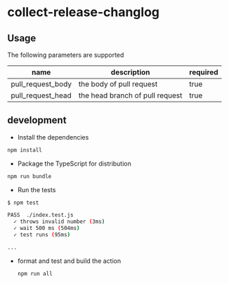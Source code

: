 # collect-release-changlog

## Usage

The following parameters are supported

| name              | description                     | required |
| ----------------- | ------------------------------- | -------- |
| pull_request_body | the body of pull request        | true     |
| pull_request_head | the head branch of pull request | true     |

## development

- Install the dependencies

```bash
npm install
```

- Package the TypeScript for distribution

```bash
npm run bundle
```

- Run the tests

```bash
$ npm test

PASS  ./index.test.js
  ✓ throws invalid number (3ms)
  ✓ wait 500 ms (504ms)
  ✓ test runs (95ms)

...
```

- format and test and build the action

  ```bash
  npm run all
  ```
